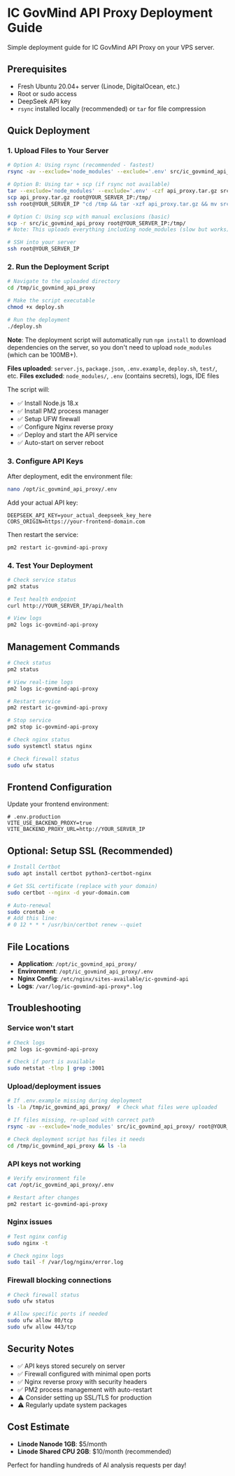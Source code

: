 # IC GovMind API Proxy Deployment Guide

Simple deployment guide for IC GovMind API Proxy on your VPS server.

## Prerequisites

- Fresh Ubuntu 20.04+ server (Linode, DigitalOcean, etc.)
- Root or sudo access
- DeepSeek API key
- `rsync` installed locally (recommended) or `tar` for file compression

## Quick Deployment

### 1. Upload Files to Your Server

```bash
# Option A: Using rsync (recommended - fastest)
rsync -av --exclude='node_modules' --exclude='.env' src/ic_govmind_api_proxy/ root@YOUR_SERVER_IP:/tmp/ic_govmind_api_proxy/

# Option B: Using tar + scp (if rsync not available)
tar --exclude='node_modules' --exclude='.env' -czf api_proxy.tar.gz src/ic_govmind_api_proxy/
scp api_proxy.tar.gz root@YOUR_SERVER_IP:/tmp/
ssh root@YOUR_SERVER_IP "cd /tmp && tar -xzf api_proxy.tar.gz && mv src/ic_govmind_api_proxy ic_govmind_api_proxy"

# Option C: Using scp with manual exclusions (basic)
scp -r src/ic_govmind_api_proxy root@YOUR_SERVER_IP:/tmp/ 
# Note: This uploads everything including node_modules (slow but works)

# SSH into your server
ssh root@YOUR_SERVER_IP
```

### 2. Run the Deployment Script

```bash
# Navigate to the uploaded directory
cd /tmp/ic_govmind_api_proxy

# Make the script executable
chmod +x deploy.sh

# Run the deployment
./deploy.sh
```

**Note**: The deployment script will automatically run `npm install` to download dependencies on the server, so you don't need to upload `node_modules` (which can be 100MB+).

**Files uploaded**: `server.js`, `package.json`, `.env.example`, `deploy.sh`, `test/`, etc.
**Files excluded**: `node_modules/`, `.env` (contains secrets), logs, IDE files

The script will:
- ✅ Install Node.js 18.x
- ✅ Install PM2 process manager
- ✅ Setup UFW firewall
- ✅ Configure Nginx reverse proxy
- ✅ Deploy and start the API service
- ✅ Auto-start on server reboot

### 3. Configure API Keys

After deployment, edit the environment file:

```bash
nano /opt/ic_govmind_api_proxy/.env
```

Add your actual API key:
```env
DEEPSEEK_API_KEY=your_actual_deepseek_key_here
CORS_ORIGIN=https://your-frontend-domain.com
```

Then restart the service:
```bash
pm2 restart ic-govmind-api-proxy
```

### 4. Test Your Deployment

```bash
# Check service status
pm2 status

# Test health endpoint
curl http://YOUR_SERVER_IP/api/health

# View logs
pm2 logs ic-govmind-api-proxy
```

## Management Commands

```bash
# Check status
pm2 status

# View real-time logs
pm2 logs ic-govmind-api-proxy

# Restart service
pm2 restart ic-govmind-api-proxy

# Stop service
pm2 stop ic-govmind-api-proxy

# Check nginx status
sudo systemctl status nginx

# Check firewall status
sudo ufw status
```

## Frontend Configuration

Update your frontend environment:

```env
# .env.production
VITE_USE_BACKEND_PROXY=true
VITE_BACKEND_PROXY_URL=http://YOUR_SERVER_IP
```

## Optional: Setup SSL (Recommended)

```bash
# Install Certbot
sudo apt install certbot python3-certbot-nginx

# Get SSL certificate (replace with your domain)
sudo certbot --nginx -d your-domain.com

# Auto-renewal
sudo crontab -e
# Add this line:
# 0 12 * * * /usr/bin/certbot renew --quiet
```

## File Locations

- **Application**: `/opt/ic_govmind_api_proxy/`
- **Environment**: `/opt/ic_govmind_api_proxy/.env`
- **Nginx Config**: `/etc/nginx/sites-available/ic-govmind-api`
- **Logs**: `/var/log/ic-govmind-api-proxy*.log`

## Troubleshooting

### Service won't start
```bash
# Check logs
pm2 logs ic-govmind-api-proxy

# Check if port is available
sudo netstat -tlnp | grep :3001
```

### Upload/deployment issues
```bash
# If .env.example missing during deployment
ls -la /tmp/ic_govmind_api_proxy/  # Check what files were uploaded

# If files missing, re-upload with correct path
rsync -av --exclude='node_modules' src/ic_govmind_api_proxy/ root@YOUR_SERVER_IP:/tmp/ic_govmind_api_proxy/

# Check deployment script has files it needs
cd /tmp/ic_govmind_api_proxy && ls -la
```

### API keys not working
```bash
# Verify environment file
cat /opt/ic_govmind_api_proxy/.env

# Restart after changes
pm2 restart ic-govmind-api-proxy
```

### Nginx issues
```bash
# Test nginx config
sudo nginx -t

# Check nginx logs
sudo tail -f /var/log/nginx/error.log
```

### Firewall blocking connections
```bash
# Check firewall status
sudo ufw status

# Allow specific ports if needed
sudo ufw allow 80/tcp
sudo ufw allow 443/tcp
```

## Security Notes

- ✅ API keys stored securely on server
- ✅ Firewall configured with minimal open ports  
- ✅ Nginx reverse proxy with security headers
- ✅ PM2 process management with auto-restart
- ⚠️ Consider setting up SSL/TLS for production
- ⚠️ Regularly update system packages

## Cost Estimate

- **Linode Nanode 1GB**: $5/month
- **Linode Shared CPU 2GB**: $10/month (recommended)

Perfect for handling hundreds of AI analysis requests per day! 